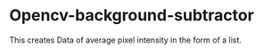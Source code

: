 # Opencv-background-subtractor
This creates Data of average pixel intensity in the form of a list. 
